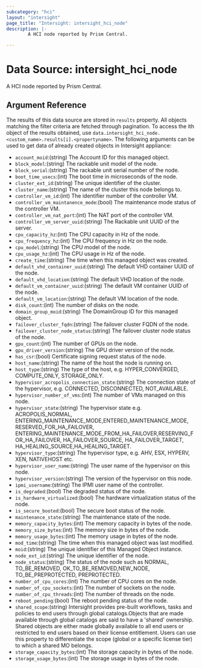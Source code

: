 ```yaml
---
subcategory: "hci"
layout: "intersight"
page_title: "Intersight: intersight_hci_node"
description: |-
        A HCI node reported by Prism Central.

---
```


# Data Source: intersight_hci_node
A HCI node reported by Prism Central.
## Argument Reference
The results of this data source are stored in `results` property.
All objects matching the filter criteria are fetched through pagination.
To access the ith object of the results obtained, use `data.intersight_hci_node.<custom_name>.results[i].<propertyname>`.
The following arguments can be used to get data of already created objects in Intersight appliance:
* `account_moid`:(string) The Account ID for this managed object. 
* `block_model`:(string) The rackable unit model of the node. 
* `block_serial`:(string) The rackable unit serial number of the node. 
* `boot_time_usecs`:(int) The boot time in microseconds of the node. 
* `cluster_ext_id`:(string) The unique identifier of the cluster. 
* `cluster_name`:(string) The name of the cluster this node belongs to. 
* `controller_vm_id`:(int) The identifier number of the controller VM. 
* `controller_vm_maintanence_mode`:(bool) The maintenance mode status of the controller VM. 
* `controller_vm_nat_port`:(int) The NAT port of the controller VM. 
* `controller_vm_server_uuid`:(string) The Rackable unit UUID of the server. 
* `cpu_capacity_hz`:(int) The CPU capacity in Hz of the node. 
* `cpu_frequency_hz`:(int) The CPU frequency in Hz on the node. 
* `cpu_model`:(string) The CPU model of the node. 
* `cpu_usage_hz`:(int) The CPU usage in Hz of the node. 
* `create_time`:(string) The time when this managed object was created. 
* `default_vhd_container_uuid`:(string) The default VHD container UUID of the node. 
* `default_vhd_location`:(string) The default VHD location of the node. 
* `default_vm_container_uuid`:(string) The default VM container UUID of the node. 
* `default_vm_location`:(string) The default VM location of the node. 
* `disk_count`:(int) The number of disks on the node. 
* `domain_group_moid`:(string) The DomainGroup ID for this managed object. 
* `failover_cluster_fqdn`:(string) The failover cluster FQDN of the node. 
* `failover_cluster_node_status`:(string) The failover cluster node status of the node. 
* `gpu_count`:(int) The number of GPUs on the node. 
* `gpu_driver_version`:(string) The GPU driver version of the node. 
* `has_csr`:(bool) Certificate signing request status of the node. 
* `host_name`:(string) The name of the host the node is running on. 
* `host_type`:(string) The type of the host, e.g. HYPER_CONVERGED, COMPUTE_ONLY, STORAGE_ONLY. 
* `hypervisor_acropolis_connection_state`:(string) The connection state of the hypervisor, e.g. CONNECTED, DISCONNECTED, NOT_AVAILABLE. 
* `hypervisor_number_of_vms`:(int) The number of VMs managed on this node. 
* `hypervisor_state`:(string) The hypervisor state e.g. ACROPOLIS_NORMAL, ENTERING_MAINTENANCE_MODE,ENTERED_MAINTENANCE_MODE, RESERVED_FOR_HA_FAILOVER, ENTERING_MAINTENANCE_MODE_FROM_HA_FAILOVER,RESERVING_FOR_HA_FAILOVER, HA_FAILOVER_SOURCE, HA_FAILOVER_TARGET, HA_HEALING_SOURCE,HA_HEALING_TARGET. 
* `hypervisor_type`:(string) The hypervisor type, e.g. AHV, ESX, HYPERV, XEN, NATIVEHOST etc. 
* `hypervisor_user_name`:(string) The user name of the hypervisor on this node. 
* `hypervisor_version`:(string) The version of the hypervisor on this node. 
* `ipmi_username`:(string) The IPMI user name of the controller. 
* `is_degraded`:(bool) The degraded status of the node. 
* `is_hardware_virtualized`:(bool) The hardware virtualization status of the node. 
* `is_secure_booted`:(bool) The secure boot status of the node. 
* `maintenance_state`:(string) The maintenance state of the node. 
* `memory_capacity_bytes`:(int) The memory capacity in bytes of the node. 
* `memory_size_bytes`:(int) The memory size in bytes of the node. 
* `memory_usage_bytes`:(int) The memory usage in bytes of the node. 
* `mod_time`:(string) The time when this managed object was last modified. 
* `moid`:(string) The unique identifier of this Managed Object instance. 
* `node_ext_id`:(string) The unique identifier of the node. 
* `node_status`:(string) The status of the node such as NORMAL, TO_BE_REMOVED, OK_TO_BE_REMOVED,NEW_NODE, TO_BE_PREPROTECTED, PREPROTECTED. 
* `number_of_cpu_cores`:(int) The number of CPU cores on the node. 
* `number_of_cpu_sockets`:(int) The number of sockets on the node. 
* `number_of_cpu_threads`:(int) The number of threads on the node. 
* `reboot_pending`:(bool) The reboot pending status of the node. 
* `shared_scope`:(string) Intersight provides pre-built workflows, tasks and policies to end users through global catalogs.Objects that are made available through global catalogs are said to have a 'shared' ownership. Shared objects are either made globally available to all end users or restricted to end users based on their license entitlement. Users can use this property to differentiate the scope (global or a specific license tier) to which a shared MO belongs. 
* `storage_capacity_bytes`:(int) The storage capacity in bytes of the node. 
* `storage_usage_bytes`:(int) The storage usage in bytes of the node. 
 
